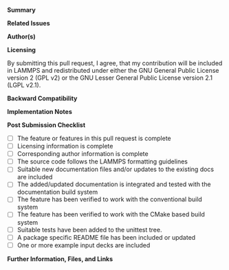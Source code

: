 **Summary**

<!--Briefly describe the new feature(s), enhancement(s), or bugfix(es) included in this pull request.-->

**Related Issues**

<!--If this addresses an open GitHub issue for this project, please mention the issue number here, and describe the relation. Use the phrases `fixes #221` or `closes #135`, when you want an issue to be automatically closed when the pull request is merged-->

**Author(s)**

<!--Please state name and affiliation of the author or authors that should be credited with the changes in this pull request. If this pull request adds new files to the distribution, please also provide a suitable "long-lived" e-mail address (ideally something that can outlive your institution's e-mail, in case you change jobs) for the *corresponding* author, i.e. the person the LAMMPS developers can contact directly with questions and requests related to maintenance and support of this contributed code.-->

**Licensing**

By submitting this pull request, I agree, that my contribution will be included in LAMMPS and redistributed under either the GNU General Public License version 2 (GPL v2) or the GNU Lesser General Public License version 2.1 (LGPL v2.1).

**Backward Compatibility**

<!--Please state whether any changes in the pull request will break backward compatibility for inputs, and - if yes - explain what has been changed and why-->

**Implementation Notes**

<!--Provide any relevant details about how the changes are implemented, how correctness was verified, how other features - if any - in LAMMPS are affected-->

**Post Submission Checklist**

<!--Please check the fields below as they are completed **after** the pull request has been submitted. Delete lines that don't apply-->

- [ ] The feature or features in this pull request is complete
- [ ] Licensing information is complete
- [ ] Corresponding author information is complete
- [ ] The source code follows the LAMMPS formatting guidelines
- [ ] Suitable new documentation files and/or updates to the existing docs are included
- [ ] The added/updated documentation is integrated and tested with the documentation build system
- [ ] The feature has been verified to work with the conventional build system
- [ ] The feature has been verified to work with the CMake based build system
- [ ] Suitable tests have been added to the unittest tree.
- [ ] A package specific README file has been included or updated
- [ ] One or more example input decks are included

**Further Information, Files, and Links**

<!--Put any additional information here, attach relevant text or image files, and URLs to external sites (e.g. DOIs or webpages)-->


